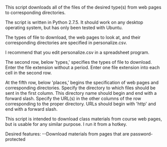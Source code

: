 This script downloads all of the files of the desired type(s) from web pages to corresponding directories.

The script is written in Python 2.7.5. It should work on any desktop operating system, but has only been tested with Ubuntu.

The types of file to download, the web pages to look at, and their corresponding directories are specified in personalize.csv.

I recommend that you edit personalize.csv in a spreadsheet program.

The second row, below 'types,' specifies the types of file to download. Enter the file extension without a period. Enter one file extension into each cell in the second row.

At the fifth row, below 'places,' begins the specification of web pages and corresponding directories. Specify the directory to which files should be sent in the first column. This directory name should begin and end with a forward slash. Specify the URL(s) in the other columns of the row corresponding to the proper directory. URLs should begin with 'http' and end with a forward slash.

This script is intended to download class materials from course web pages, but is usable for any similar purpose. I run it from a hotkey.

Desired features:
--Download materials from pages that are password-protected
